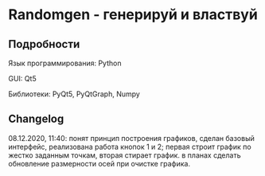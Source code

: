 # Randomgen - генерируй и властвуй

## Подробности

Язык программирования: Python

GUI: Qt5

Библиотеки: PyQt5, PyQtGraph, Numpy

## Changelog

08.12.2020, 11:40: понят принцип построения графиков, сделан базовый интерфейс, реализована работа кнопок 1 и 2; первая строит график по жестко
заданным точкам, вторая стирает график. в планах сделать обновление размерности осей при очистке графика.
